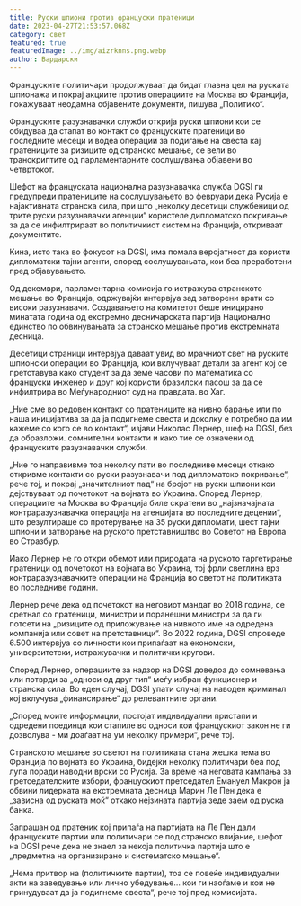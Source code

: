 ```yaml
---
title: Руски шпиони против француски пратеници
date: 2023-04-27T21:53:57.068Z
category: свет
featured: true
featuredImage: ../img/aizrknns.png.webp
author: Вардарски
---
```


Француските политичари продолжуваат да бидат главна цел на руската шпионажа и покрај акциите против операциите на Москва во Франција, покажуваат неодамна објавените документи, пишува „Политико“.

Француските разузнавачки служби открија руски шпиони кои се обидуваа да стапат во контакт со француските пратеници во последните месеци и водеа операции за подигање на свеста кај пратениците за ризиците од странско мешање, се вели во транскриптите од парламентарните сослушувања објавени во четвртокот.

Шефот на француската национална разузнавачка служба DGSI ги предупреди пратениците на сослушувањето во февруари дека Русија е најактивната странска сила, при што „неколку десетици службеници од трите руски разузнавачки агенции“ користеле дипломатско покривање за да се инфилтрираат во политичкиот систем на Франција, откриваат документите.

Кина, исто така во фокусот на DGSI, има помала веројатност да користи дипломатски тајни агенти, според сослушувањата, кои беа преработени пред објавувањето.

Од декември, парламентарна комисија го истражува странското мешање во Франција, одржувајќи интервјуа зад затворени врати со високи разузнавачи. Создавањето на комитетот беше иницирано минатата година од екстремно десничарската партија Национално единство по обвинувањата за странско мешање против екстремната десница.

Десетици страници интервјуа даваат увид во мрачниот свет на руските шпионски операции во Франција, кои вклучуваат детали за агент кој се претставува како студент за да земе часови по математика со француски инженер и друг кој користи бразилски пасош за да се инфилтрира во Меѓународниот суд на правдата. во Хаг.

„Ние сме во редовен контакт со пратениците на нивно барање или по наша иницијатива за да ја подигнеме свеста и доколку е потребно да им кажеме со кого се во контакт“, изјави Николас Лернер, шеф на DGSI, без да образложи. сомнителни контакти и како тие се означени од француските разузнавачки служби.

„Ние го направивме тоа неколку пати во последниве месеци откако откривме контакти со руски разузнавачи под дипломатско покривање“, рече тој, и покрај „значителниот пад“ на бројот на руски шпиони кои дејствуваат од почетокот на војната во Украина. Според Лернер, операциите на Москва во Франција биле скратени во „најзначајната контраразузнавачка операција на агенцијата во последните децении“, што резултираше со протерување на 35 руски дипломати, шест тајни шпиони и затворање на руското претставништво во Советот на Европа во Стразбур.

Иако Лернер не го откри обемот или природата на руското таргетирање пратеници од почетокот на војната во Украина, тој фрли светлина врз контраразузнавачките операции на Франција во светот на политиката во последниве години.

Лернер рече дека од почетокот на неговиот мандат во 2018 година, се сретнал со пратеници, министри и поранешни министри за да ги потсети на „ризиците од приложување на нивното име на одредена компанија или совет на претставници“. Во 2022 година, DGSI спроведе 6.500 интервјуа со личности кои припаѓаат на економски, универзитетски, истражувачки и политички кругови.

Според Лернер, операциите за надзор на DGSI доведоа до сомневања или потврди за „односи од друг тип“ меѓу избран функционер и странска сила. Во еден случај, DGSI упати случај на наводен криминал кој вклучува „финансирање“ до релевантните органи.

„Според моите информации, постојат индивидуални пристапи и одредени поединци кои стапиле во односи кои францускиот закон не ги дозволува - ми доаѓаат на ум неколку примери“, рече тој.

Странското мешање во светот на политиката стана жешка тема во Франција по војната во Украина, бидејќи неколку политичари беа под лупа поради наводни врски со Русија. За време на неговата кампања за претседателските избори, францускиот претседател Емануел Макрон ја обвини лидерката на екстремната десница Марин Ле Пен дека е „зависна од руската моќ“ откако нејзината партија зеде заем од руска банка.

Запрашан од пратеник кој припаѓа на партијата на Ле Пен дали француските партии или политичари се под странско влијание, шефот на DGSI рече дека не знаел за некоја политичка партија што е „предметна на организирано и систематско мешање“.

„Нема притвор на (политичките партии), тоа се повеќе индивидуални акти на заведување или лично убедување... кои ги наоѓаме и кои не принудуваат да ја подигнеме свеста“, рече тој пред комисијата.
